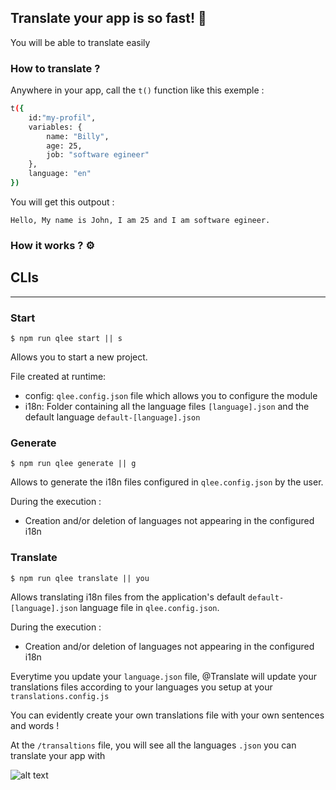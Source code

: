 ## Translate your app is so fast! 🚀

You will be able to translate easily

### How to translate ?

Anywhere in your app, call the `t()` function like this exemple :

```bash
t({
    id:"my-profil",
    variables: {
        name: "Billy",
        age: 25,
        job: "software egineer"
    },
    language: "en"
})
```

You will get this outpout :

`Hello, My name is John, I am 25 and I am software egineer.`

### How it works ? ⚙️

## CLIs

---

### **Start**

```
$ npm run qlee start || s
```

Allows you to start a new project.

File created at runtime:

- config: `qlee.config.json` file which allows you to configure the module
- i18n: Folder containing all the language files `[language].json` and the default language `default-[language].json`

### **Generate**

```
$ npm run qlee generate || g
```

Allows to generate the i18n files configured in `qlee.config.json` by the user.

During the execution :

- Creation and/or deletion of languages ​​not appearing in the configured i18n

### **Translate**

```
$ npm run qlee translate || you
```

Allows translating i18n files from the application's default `default-[language].json` language file in `qlee.config.json`.

During the execution :

- Creation and/or deletion of languages ​​not appearing in the configured i18n

Everytime you update your `language.json` file, @Translate will update your translations files according to your languages you setup at your `translations.config.js`

You can evidently create your own translations file with your own sentences and words !

At the `/transaltions` file, you will see all the languages `.json` you can translate your app with

![alt text](https://kiwee.site/wp-content/uploads/2023/04/Capture-decran-le-2023-04-09-a-21.13.21.png)

```

```
